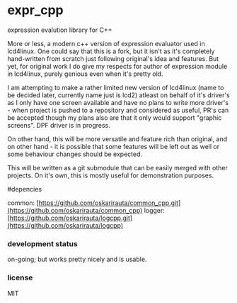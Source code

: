 # expr_cpp
expression evalution library for C++

More or less, a modern c++ version of expression evaluator used
in lcd4linux. One could say that this is a fork, but it isn't
as it's completely hand-written from scratch just following
original's idea and features. But yet, for original work I do
give my respects for author of expression module in lcd4linux,
purely genious even when it's pretty old.

I am attempting to make a rather limited new version of
lcd4linux (name to be decided later, currently name just is lcd2)
atleast on behalf of it's driver's as I only have one
screen available and have no plans to write more driver's -
when project is pushed to a repository and considered as
useful, PR's can be accepted though my plans also are that
it only would support "graphic screens". DPF driver is in
progress.

On other hand, this will be more versatile and feature rich
than original, and on other hand - it is possible that some
features will be left out as well or some behaviour changes
should be expected.

This will be written as a git submodule that can be easily
merged with other projects. On it's own, this is mostly
useful for demonstration purposes.

#depencies

common: [https://github.com/oskarirauta/common_cpp.git](https://github.com/oskarirauta/common_cpp)
logger: [https://github.com/oskarirauta/logcpp.git](https://github.com/oskarirauta/logcpp)

### development status

on-going; but works pretty nicely and is usable.

### license

MIT
